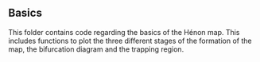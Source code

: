 ## Basics

This folder contains code regarding the basics of the Hénon map. This includes functions to plot the three different stages of the formation of the map, the bifurcation diagram and the trapping region.
